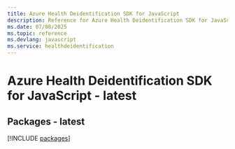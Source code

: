 ```yaml
---
title: Azure Health Deidentification SDK for JavaScript
description: Reference for Azure Health Deidentification SDK for JavaScript
ms.date: 07/08/2025
ms.topic: reference
ms.devlang: javascript
ms.service: healthdeidentification
---
```

# Azure Health Deidentification SDK for JavaScript - latest
## Packages - latest
[!INCLUDE [packages](health-deidentification-index.md)]